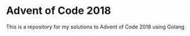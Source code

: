 Advent of Code 2018
======

This is a repository for my solutions to Advent of Code 2018 using Golang